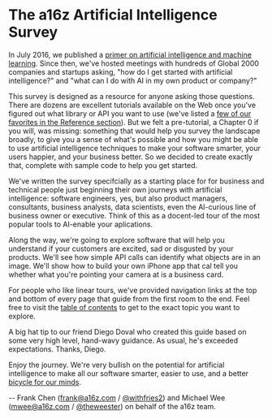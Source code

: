 # The a16z Artificial Intelligence Survey

In July 2016, we published a [primer on artificial intelligence and machine learning](http://a16z.com/2016/06/10/ai-deep-learning-machines/). Since then, we've hosted meetings with hundreds of Global 2000 companies and startups asking, "how do I get started with artificial intelligence?" and "what can I do with AI in my own product or company?"

This survey is designed as a resource for anyone asking those questions. There are dozens are excellent tutorials available on the Web once you've figured out what library or API you want to use (we've listed a [few of our favorites in the Reference section](ai/src/docs/reference/links.md)). But we felt a pre-tutorial, a Chapter 0 if you will, was missing: something that would help you survey the landscape broadly, to give you a sense of what's possible and how you might be able to use artificial intelligence techniques to make your software smarter, your users happier, and your business better. So we decided to create exactly that, complete with sample code to help you get started.

We've written the survey specifcially as a starting place for for business and technical people just beginning their own journeys with artificial intelligence: software engineers, yes, but also product managers, consultants, business analysts, data scientists, even the AI-curious line of business owner or executive. Think of this as a docent-led tour of the most popular tools to AI-enable your aplications.

Along the way, we're going to explore software that will help you understand if your customers are excited, sad or disgusted by your products. We'll see how simple API calls can identify what objects are in an image. We'll show how to build your own iPhone app that cal tell you whether what you're pointing your camera at is a business card.

For people who like linear tours, we've provided navigation links at the top and bottom of every page that guide from the first room to the end. Feel free to visit the [table of contents]() to get to the exact topic you want to explore.

A big hat tip to our friend Diego Doval who created this guide based on some very high level, hand-wavy guidance. As usual, he's exceeded expectations. Thanks, Diego.

Enjoy the journey. We're very bullish on the potential for artificial intelligence to make all our software smarter, easier to use, and a better [bicycle for our minds](https://www.youtube.com/watch?v=ob_GX50Za6c).

--
Frank Chen (frank@a16z.com / [@withfries2](https://twitter.com/withfries2)) and Michael Wee (mwee@a16z.com / [@theweester](https://twitter.com/theweester)) on behalf of the a16z team.
<!-- Eyes up, Guardian. -->
